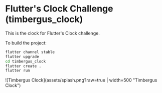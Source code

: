 # Flutter's Clock Challenge (timbergus_clock)

This is the clock for Flutter's Clock challenge.

To build the project:

```bash
flutter channel stable
flutter upgrade
cd timbergus_clock
flutter create .
flutter run
```

![Timbergus Clock](assets/splash.png?raw=true | width=500 "Timbergus Clock")
